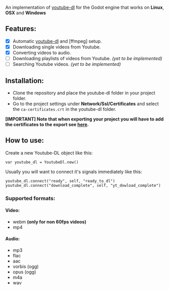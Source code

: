 
An implementation of [youtube-dl](https://github.com/rg3/youtube-dl/) for the Godot engine that works on **Linux**, **OSX** and **Windows**

## Features:
 - [x] Automatic [youtube-dl](https://github.com/rg3/youtube-dl/) and [ffmpeg] setup.
 - [x] Downloading single videos from Youtube.
 - [x] Converting videos to audio.
 - [ ] Downloading playlists of videos from Youtube. *(yet to be implemented)*
 - [ ] Searching Youtube videos. *(yet to be implemented)*
 
## Installation:
- Clone the repository and place the youtube-dl folder in your project folder.
- Go to the project settings under **Network/Ssl/Certificates** and select the `ca-certificates.crt` in the youtube-dl folder.

**[IMPORTANT] Note that when exporting your project you will have to add the certificates to the export see [here](http://docs.godotengine.org/en/3.0/tutorials/networking/ssl_certificates.html).**

## How to use:

Create a new Youtube-DL object like this:
```gdscript
var youtube_dl = YoutubeDl.new()
```
Usually you will want to connect it's signals immediately like this:
```gdscript
youtube_dl.connect("ready", self, "ready_to_dl")
youtube_dl.connect("download_complete", self, "yt_dowload_complete")
```



 ### Supported formats:
 #### Video:
 - webm **(only for non 60fps videos)**
 - mp4
 #### Audio:
 - mp3
 - flac
 - aac
 - vorbis (ogg)
 - opus (ogg)
 - m4a
 - wav
